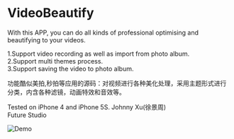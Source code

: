 # VideoBeautify
With this APP, you can do all kinds of professional optimising and beautifying to your videos. 

1.Support video recording as well as import from photo album.  
2.Support multi themes process.  
3.Support saving the video to photo album.  

功能酷似美拍,秒拍等应用的源码：对视频进行各种美化处理，采用主题形式进行分类，内含各种滤镜，动画特效和音效等。

Tested on iPhone 4 and iPhone 5S.
Johnny Xu(徐景周)  
Future Studio

![Demo](https://github.com/xujingzhou/VideoBeautify/blob/master/Resource/Demo/VideoBeautify_640x960.PNG)
